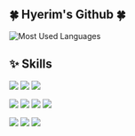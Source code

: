 ##  🍀 Hyerim's Github 🍀 
![Most Used Languages](https://github-readme-stats.vercel.app/api/top-langs/?username=h-yerim&layout=compact)

## ✨ Skills

<!-- Languages -->
<p>
  <img src="https://img.shields.io/badge/Python-%233776AB?style=flat-square&logo=Python&logoColor=white"/>
  <img src="https://img.shields.io/badge/R-%23276DC3?style=flat-square&logo=R&logoColor=white"/>
  <img src="https://img.shields.io/badge/SQL-%2300f?style=flat-square&logo=MySQL&logoColor=white"/>
</p>

<!-- Python Libraries -->
<p>
  <img src="https://img.shields.io/badge/Pandas-%23150458?style=flat-square&logo=pandas&logoColor=white"/>
  <img src="https://img.shields.io/badge/NumPy-%23013243?style=flat-square&logo=numpy&logoColor=white"/>
  <img src="https://img.shields.io/badge/scikit--learn-%23F7931E?style=flat-square&logo=scikitlearn&logoColor=white"/>
  <img src="https://img.shields.io/badge/TensorFlow-%23FF6F00?style=flat-square&logo=TensorFlow&logoColor=white"/>
</p>

<!-- Tools -->
<p>
  <img src="https://img.shields.io/badge/Git-%23F05033?style=flat-square&logo=git&logoColor=white"/>
  <img src="https://img.shields.io/badge/Docker-%232496ED?style=flat-square&logo=Docker&logoColor=white"/>
  <img src="https://img.shields.io/badge/Apache%20Airflow-%23017CEE?style=flat-square&logo=Apache%20Airflow&logoColor=white"/>
</p>


<!--
**h-yerim/h-yerim** is a ✨ _special_ ✨ repository because its `README.md` (this file) appears on your GitHub profile.

Here are some ideas to get you started:

- 🔭 I’m currently working on ...
- 🌱 I’m currently learning ...
- 👯 I’m looking to collaborate on ...
- 🤔 I’m looking for help with ...
- 💬 Ask me about ...
- 📫 How to reach me: ...
- 😄 Pronouns: ...
- ⚡ Fun fact: ...
-->
